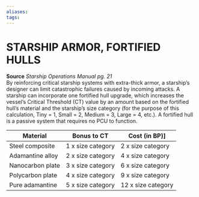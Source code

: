 ```yaml
---
aliases: 
tags: 
---
```

# STARSHIP ARMOR, FORTIFIED HULLS
**Source** _Starship Operations Manual pg. 21_  
By reinforcing critical starship systems with extra-thick armor, a starship’s designer can limit catastrophic failures caused by incoming attacks. A starship can incorporate one fortified hull upgrade, which increases the vessel’s Critical Threshold (CT) value by an amount based on the fortified hull’s material and the starship’s size category (for the purpose of this calculation, Tiny = 1, Small = 2, Medium = 3, Large = 4, etc.). A fortified hull is a passive system that requires no PCU to function.

|Material|Bonus to CT|Cost (in BP)]|
|---|---|---|
|Steel composite|1 x size category|2 x size category|
|Adamantine alloy|2 x size category|4 x size category|
|Nanocarbon plate|3 x size category|6 x size category|
|Polycarbon plate|4 x size category|9 x size category|
|Pure adamantine|5 x size category|12 x size category|